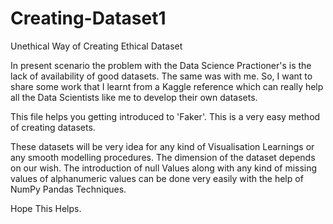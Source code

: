 # Creating-Dataset1

Unethical Way of Creating Ethical Dataset


In present scenario the problem with the Data Science Practioner's is the lack of availability of good datasets.
The same was with me. So, I want to share some work that I learnt from a Kaggle reference which can really help all the Data Scientists
like me to develop their own datasets.

This file helps you getting introduced to 'Faker'. This is a very easy method of creating datasets.

These datasets will be very idea for any kind of Visualisation Learnings or any smooth modelling procedures.
The dimension of the dataset depends on our wish. 
The introduction of null Values along with any kind of missing values of alphanumeric values can be done very easily with the help of
NumPy Pandas Techniques.

Hope This Helps.
